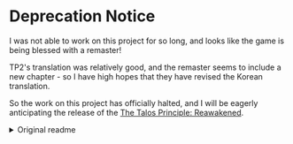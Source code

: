 # Deprecation Notice

I was not able to work on this project for so long, and looks like the game is being blessed with a remaster!

TP2's translation was relatively good, and the remaster seems to include a new chapter - so I have high hopes that they have revised the Korean translation.

So the work on this project has officially halted, and I will be eagerly anticipating the release of the [The Talos Principle: Reawakened](https://store.steampowered.com/app/2806640/The_Talos_Principle_Reawakened/).

<details>
<summary>Original readme</summary>

# sinusinu's Korean Retranslation Project of The Talos Principle

![Screenshot](images/1.jpg)
![Screenshot](images/2.jpg)
![Screenshot](images/3.jpg)
![Screenshot](images/4.jpg)

I recently played The Talos Principle and fell in love with it, but its Korean translation was downright horrible and made the game utterly unplayable. I made this mod to fix that. This mod is based on the English text of the game, and completely retranslated from ground up.

Tested and working on latest version on Steam. Other platform/store versions might work but I give no guarantee.

# How to Install

1\) Click [here](https://github.com/sinusinu/TalosRetranslationKR/releases) to download the `talos_kr.gro` file.

2\) Navigate to the game folder. If you don't know how, Right click `The Talos Principle` from Steam Library game list → `Manage` → `Browse Local Files`.

![Browse local files](images/localfiles.png)

3\) Place the `talos_kr.gro` file into the directory `(game folder)\Content\Talos`.

4\) Launch `The Talos Principle` from Steam, and select `Play moddable version`.

![Play moddable version](images/launch.png)

5\) (Optional) Since Korean font is a bit too thin, it could be hard to read texts from terminal. It is recommended to set `Settings` → `Game Options` → `Terminal font size` to at least `Large`.

![Terminal font size](images/terminal.jpg)

# Current Progress

| Main Game | Progress |
| --- | --- |
| User Interface | 100%?<sup>1)</sup> |
| Puzzle names and Hints | 100% |
| QR code messages | 100%<sup>2)</sup>, proofreading |
| MLA | 100%, proofreading |
| Archives | 100%<sup>2)</sup>, proofreading |
| Voiceover and Subtitles | Using existing translation<sup>3)</sup> |

| RtG | Progress |
| --- | --- |
| Draft (Private) | 38% |

1\) All texts that appear on normal PC environment without no extra peripherals are translated. Other environments like Mobile/VR might have some untranslated texts.

2\) Binary data is not translated due to UTF-8 requiring 3 bytes per each Korean glyph. It bloated texts too much.

3\) Due to the intuitive immersion that Korean dub provides, and it being the part that has the most of the "acceptable" translation, I decided to reuse existing translation for Voiceover and Subtitles as is. But, its translation quality is still subpar. In some voiceovers, Elohim just says "Elohim." instead of the line he is supposed to read, so that is replaced with matching English voiceover.

# Future Plans

- Proofread translated texts
- Translate Road to Gehenna DLC
- Replace Korean voiceover with English one and retranslate Subtitles

# About Rights

Beside reused existing translations, I (sinusinu) am the sole translator of this project. As a sole translator of this project, I hereby declare that I give up all the rights I might have on my translation works of this project. This translation works are distributed as a public domain work.

</details>
